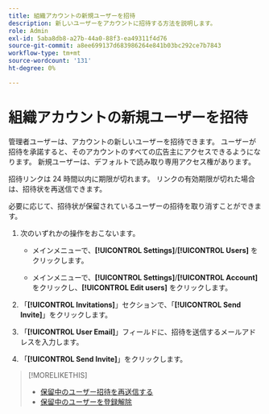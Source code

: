 ```yaml
---
title: 組織アカウントの新規ユーザーを招待
description: 新しいユーザーをアカウントに招待する方法を説明します。
role: Admin
exl-id: 5aba8db8-a27b-44a0-88f3-ea49311f4d76
source-git-commit: a8ee699137d683986264e841b03bc292ce7b7843
workflow-type: tm+mt
source-wordcount: '131'
ht-degree: 0%

---
```


# 組織アカウントの新規ユーザーを招待

管理者ユーザーは、アカウントの新しいユーザーを招待できます。 ユーザーが招待を承諾すると、そのアカウントのすべての広告主にアクセスできるようになります。 新規ユーザーは、デフォルトで読み取り専用アクセス権があります。

招待リンクは 24 時間以内に期限が切れます。 リンクの有効期限が切れた場合は、招待状を再送信できます。

必要に応じて、招待状が保留されているユーザーの招待を取り消すことができます。

1. 次のいずれかの操作をおこないます。

   * メインメニューで、**[!UICONTROL Settings]**/**[!UICONTROL Users]** をクリックします。

   * メインメニューで、**[!UICONTROL Settings]**/**[!UICONTROL Account]** をクリックし、**[!UICONTROL Edit users]** をクリックします。

1. 「**[!UICONTROL Invitations]**」セクションで、「**[!UICONTROL Send Invite]**」をクリックします。

1. 「**[!UICONTROL User Email]**」フィールドに、招待を送信するメールアドレスを入力します。

1. 「**[!UICONTROL Send Invite]**」をクリックします。

>[!MORELIKETHIS]
>
>* [ 保留中のユーザー招待を再送信する ](user-resend-invite.md)
>* [ 保留中のユーザーを登録解除 ](user-uninvite.md)

<!-- >* [Edit User Permissions or Delete a User](user-edit.md) -->
